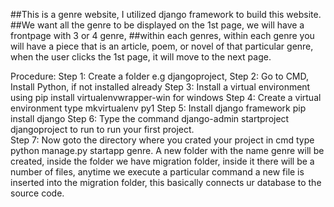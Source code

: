##This is a genre website, I utilized django framework to build this website.
##We want all the genre to be displayed on the 1st page, we will have a frontpage with 3 or 4 genre, 
##within each genres, within each genre you will have a piece that is an article, poem, or novel of that particular genre, when the user clicks
the 1st page, it will move to the next page.

Procedure:
Step 1: Create a folder e.g djangoproject,
Step 2: Go to CMD, Install Python, if not installed already
Step 3: Install a virtual environment using pip install virtualenvwrapper-win for windows
Step 4: Create a virtual environment type mkvirtualenv py1 
Step 5: Install django framework pip install django
Step 6: Type the command django-admin startproject djangoproject to run to run your first project.  
Step 7: Now goto the directory where you crated your project in cmd type python manage.py startapp genre. A new folder with the name genre will be
created, inside the folder we have migration folder, inside it there will be a number of files, anytime we execute a particular command a
new file is inserted into the migration folder, this basically connects ur database to the source code.

